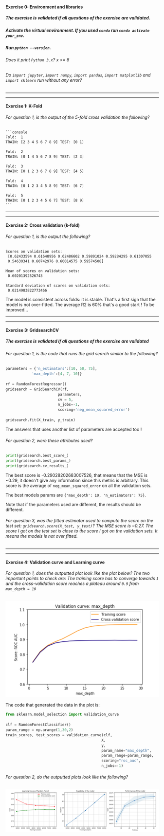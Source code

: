 #### Exercise 0: Environment and libraries

##### The exercise is validated if all questions of the exercise are validated.

##### Activate the virtual environment. If you used `conda` run `conda activate your_env`.

##### Run `python --version`.

###### Does it print `Python 3.x`? x >= 8

###### Do `import jupyter`, `import numpy`, `import pandas`, `import matplotlib` and `import sklearn` run without any error?

---

---

#### Exercise 1: K-Fold

###### For question 1, is the output of the 5-fold cross validation the following?

    ```console
    Fold:  1
    TRAIN: [2 3 4 5 6 7 8 9] TEST: [0 1]

    Fold:  2
    TRAIN: [0 1 4 5 6 7 8 9] TEST: [2 3]

    Fold:  3
    TRAIN: [0 1 2 3 6 7 8 9] TEST: [4 5]

    Fold:  4
    TRAIN: [0 1 2 3 4 5 8 9] TEST: [6 7]

    Fold:  5
    TRAIN: [0 1 2 3 4 5 6 7] TEST: [8 9]
    ```

---

---

#### Exercise 2: Cross validation (k-fold)

###### For question 1, is the output the following?

```console
Scores on validation sets:
 [0.62433594 0.61648956 0.62486602 0.59891024 0.59284295 0.61307055
 0.54630341 0.60742976 0.60014575 0.59574508]

Mean of scores on validation sets:
 0.60201392526743

Standard deviation of scores on validation sets:
 0.0214983822773466

```

The model is consistent across folds: it is stable. That's a first sign that the model is not over-fitted. The average R2 is 60% that's a good start ! To be improved...

---

---

#### Exercise 3: GridsearchCV

##### The exercise is validated if all questions of the exercise are validated

###### For question 1, is the code that runs the grid search similar to the following?

```python
parameters = {'n_estimators':[10, 50, 75],
            'max_depth':[4, 7, 10]}

rf = RandomForestRegressor()
gridsearch = GridSearchCV(rf,
                        parameters,
                        cv = 5,
                        n_jobs=-1,
                        scoring='neg_mean_squared_error')

gridsearch.fit(X_train, y_train)
```

The answers that uses another list of parameters are accepted too !

###### For question 2, were these attributes used?

```python
print(gridsearch.best_score_)
print(gridsearch.best_params_)
print(gridsearch.cv_results_)
```

The best score is -0.29028202683007526, that means that the MSE is ~0.29, it doesn't give any information since this metric is arbitrary. This score is the average of `neg_mean_squared_error` on all the validation sets.

The best models params are `{'max_depth': 10, 'n_estimators': 75}`.

Note that if the parameters used are different, the results should be different.

###### For question 3, was the fitted estimator used to compute the score on the test set: `gridsearch.score(X_test, y_test)`? The MSE score is ~0.27. The score I got on the test set is close to the score I got on the validation sets. It means the models is not over fitted.

---

---

#### Exercise 4: Validation curve and Learning curve

###### For question 1, does the outputted plot look like the plot below? The two important points to check are: The training score has to converge towards `1` and the cross-validation score reaches a plateau around `0.9` from `max_depth = 10`

![alt text][logo_ex5q1]

[logo_ex5q1]: ../w2_day5_ex5_q1.png "Validation curve "

The code that generated the data in the plot is:

```python
from sklearn.model_selection import validation_curve

clf = RandomForestClassifier()
param_range = np.arange(1,30,2)
train_scores, test_scores = validation_curve(clf,
                                            X,
                                            y,
                                            param_name="max_depth",
                                            param_range=param_range,
                                            scoring="roc_auc",
                                            n_jobs=-1)
```

###### For question 2, do the outputted plots look like the following?

![alt text][logo_ex5q2]

[logo_ex5q2]: ../w2_day5_ex5_q2.png "Learning curve "
